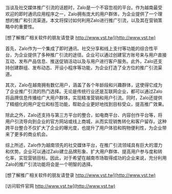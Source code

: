 当谈及社交媒体推广引流的话题时，Zalo是一个不容忽视的平台。作为越南最受欢迎的即时通讯应用程序之一，Zalo拥有庞大的用户群体，为企业提供了一个理想的推广和引流渠道。本文将探讨如何利用Zalo进行推广引流，以及其在营销策略中的重要性。

[想了解推广相关软件的朋友请登录 http://www.vst.tw](http://www.vst.tw)

首先，Zalo作为一个集成了即时通讯、社交分享和线上支付等功能的综合性平台，为企业提供了多种推广引流的途径。企业可以通过创建官方账号来与用户直接互动，发布产品信息、推送促销活动以及与用户进行客户服务。此外，Zalo还支持创建群组、发布动态、开设小程序等功能，为企业打造了全方位的推广引流渠道。

其次，Zalo在越南拥有数亿用户，涵盖了各个年龄段和兴趣群体，这使得它成为了企业推广引流的热门选择。无论是传统行业还是互联网企业，都可以通过Zalo将品牌信息传播给广大用户群体，实现精准营销和用户引流。同时，Zalo还提供了精细化的用户定位和标签功能，帮助企业更好地找到目标受众，提高推广效果。

除此之外，Zalo还支持与第三方平台的整合，如电商平台、内容创作平台等，将用户引流导向到企业的官方网站或线上商城，从而实现销售转化和客户留存。这种跨平台整合不仅扩大了企业的曝光度，也提升了用户体验和购物便利性，为企业带来了更多的商业机会。

综上所述，Zalo作为越南领先的社交媒体平台，在推广引流领域具有巨大的潜力和优势。企业可以通过Zalo建立品牌形象、扩大用户群体、提高用户参与度和转化率，实现营销目标。因此，对于希望在越南市场取得成功的企业来说，充分利用Zalo的推广引流功能将会是一个明智的选择。

[想了解推广相关软件的朋友请登录 http://www.vst.tw](http://www.vst.tw)


[访问软件官网 http://www.vst.tw](http://www.vst.tw)
